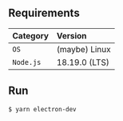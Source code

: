 ## Requirements
| Category      | Version              |
| :-------- | :---------------- |
| `OS`      | (maybe) Linux |
| `Node.js` | 18.19.0 (LTS)     |

## Run
```
$ yarn electron-dev
```
